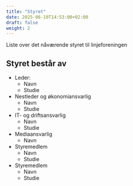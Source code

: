 ```yaml
---
title: "Styret"
date: 2025-06-10T14:53:00+02:00
draft: false
weight: 2
---
```

 Liste over det nåværende styret til linjeforeningen

<!--more--> 


## Styret består av
- Leder:
  - Navn
  - Studie
- Nestleder og økonomiansvarlig
  - Navn
  - Studie
- IT- og driftsansvarlig
  - Navn
  - Studie
- Mediaansvarlig
  - Navn
- Styremedlem
  - Navn
  - Studie
- Styremedlem
  - Navn
  - Studie

